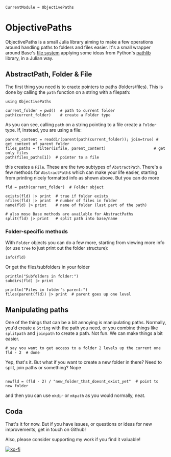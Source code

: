 ```@meta
CurrentModule = ObjectivePaths
```

# ObjectivePaths
ObjectivePaths is a small Julia library aiming to make a few operations around handling paths to folders and files easier. It's a small wrapper around Base's [file system](https://docs.julialang.org/en/v1/base/file/) applying some ideas from Python's [pathlib](https://docs.python.org/3/library/pathlib.html) library, in a Julian way.

## AbstractPath, Folder & File
The first thing you need is to craete pointers to paths (folders/files). This is done by calling the `path` function on a string with a filepath:

``` @example op
using ObjectivePaths

current_folder = pwd()  # path to current folder
path(current_folder)    # create a Folder type
```

As you can see, calling `path` on a string pointing to a file create a `Folder` type. If, instead, you are using a file:


``` @example op
parent_content = readdir(parent(path(current_folder)); join=true) # get content of parent folder
files_paths = filter(isfile, parent_content)                     # get only files
path(files_paths[1])  # pointer to a file
```

this creates a `File`. These are the two subtypes of `AbstractPath`. There's a few methods for `AbstractPath`s which can make your life easier, starting from printing nicely formatted info as shown above. But you can do more

``` @example op
fld = path(current_folder)  # Folder object

exists(fld) |> print  # true if folder exists
nfiles(fld) |> print  # number of files in folder
name(fld) |> print    # name of folder (last part of the path)

# also mose Base methods are available for AbstractPaths
split(fld) |> print   # split path into base/name
```

### Folder-specific methods
With `Folder` objects you can do a few more, starting from viewing more info (or use `tree` to just print out the folder structure):

``` @example op
info(fld)
```

Or get the files/subfolders in your folder
``` @example op
println("Subfolders in folder:")
subdirs(fld) |> print

println("Files in folder's parent:")
files(parent(fld)) |> print  # parent goes up one level
```


## Manipulating paths
One of the things that can be a bit annoying is manipulating paths. Normally, you'd create a `String` with the path you need, or you combine things like `splitpath` and `joinpath` to create a path. Not fun. 
We can make things a bit easier.

``` @example op
# say you want to get access to a folder 2 levels up the current one
fld - 2  # done
```

Yep, that's it.
But what if you want to create a new folder in there? Need to split, join paths or something? Nope
    
``` @example op

newfld = (fld - 2) / "new_folder_that_doesnt_exist_yet"  # point to new folder

```

and then you can use `mkdir` or `mkpath` as you would normally, neat.


## Coda
That's it for now. But if you have issues, or questions or ideas for new improvements, get in touch on Github!

Also, please consider supporting my work if you find it valuable!

[![ko-fi](https://ko-fi.com/img/githubbutton_sm.svg)](https://ko-fi.com/C0C5E36Z2)